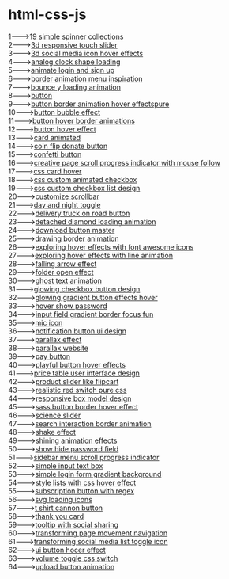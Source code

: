 # html-css-js
1---><a href="https://hawanbeats.github.io/html-css-js/19%20simple%20spinner%20collections/">19 simple spinner collections</a>
<br>
2---><a href="https://hawanbeats.github.io/html-css-js/3d%20responsive%20touch%20slider/">3d responsive touch slider</a>
<br>
3---><a href="https://hawanbeats.github.io/html-css-js/3d%20social%20media%20icon%20hover%20effects/">3d social media icon hover effects</a>
<br>
4---><a href="https://hawanbeats.github.io/html-css-js/analog%20clock%20shape%20loading/">analog clock shape loading</a>
<br>
5---><a href="https://hawanbeats.github.io/html-css-js/animate%20login%20and%20sign%20up/">animate login and sign up</a>
<br>
6---><a href="https://hawanbeats.github.io/html-css-js/border%20animation%20menu%20inspiration/">border animation menu inspiration</a>
<br>
7---><a href="https://hawanbeats.github.io/html-css-js/bounce%20y%20loading%20animation/">bounce y loading animation</a>
<br>
8---><a href="https://hawanbeats.github.io/html-css-js/button/">button</a>
<br>
9---><a href="https://hawanbeats.github.io/html-css-js/button%20border%20animation%20on%20hover%20effectspure/">button border animation hover effectspure</a>
<br>
10---><a href="https://hawanbeats.github.io/html-css-js/button%20bubble%20effect/">button bubble effect</a>
<br>
11---><a href="https://hawanbeats.github.io/html-css-js/button%20hover%20border%20animations/">button hover border animations</a>
<br>
12---><a href="https://hawanbeats.github.io/html-css-js/button%20hover%20effect/">button hover effect</a>
<br>
13---><a href="https://hawanbeats.github.io/html-css-js/card%20animated/">card animated</a>
<br>
14---><a href="https://hawanbeats.github.io/html-css-js/coin%20flip%20donate%20button/">coin flip donate button</a>
<br>
15---><a href="https://hawanbeats.github.io/html-css-js/confetti%20button/">confetti button</a>
<br>
16---><a href="https://hawanbeats.github.io/html-css-js/creative%20page%20scroll%20progress%20indicator%20with%20mouse%20follow/">creative page scroll progress indicator with mouse follow</a>
<br>
17---><a href="https://hawanbeats.github.io/html-css-js/css%20card%20hover/">css card hover</a>
<br>
18---><a href="https://hawanbeats.github.io/html-css-js/css%20custom%20animated%20checkbox/">css custom animated checkbox</a>
<br>
19---><a href="https://hawanbeats.github.io/html-css-js/css%20custom%20checkbox%20list%20design/">css custom checkbox list design</a>
<br>
20---><a href="https://hawanbeats.github.io/html-css-js/customize%20scrollbar/">customize scrollbar</a>
<br>
21---><a href="https://hawanbeats.github.io/html-css-js/day%20and%20night%20toggle/">day and night toggle</a>
<br>
22---><a href="https://hawanbeats.github.io/html-css-js/delivery%20truck%20on%20road%20button/">delivery truck on road button</a>
<br>
23---><a href="https://hawanbeats.github.io/html-css-js/detached%20diamond%20loading%20animation/">detached diamond loading animation</a>
<br>
24---><a href="https://hawanbeats.github.io/html-css-js/download-button-master/">download button master</a>
<br>
25---><a href="https://hawanbeats.github.io/html-css-js/drawing%20border%20animation/">drawing border animation</a>
<br>
26---><a href="https://hawanbeats.github.io/html-css-js/exploring%20hover%20effects%20with%20font%20awesome%20icons/">exploring hover effects with font awesome icons</a>
<br>
27---><a href="https://hawanbeats.github.io/html-css-js/exploring%20hover%20effects%20with%20line%20animation/">exploring hover effects with line animation</a>
<br>
28---><a href="https://hawanbeats.github.io/html-css-js/falling%20arrow%20effect/">falling arrow effect</a>
<br>
29---><a href="https://hawanbeats.github.io/html-css-js/folder%20open%20effect/">folder open effect</a>
<br>
30---><a href="https://hawanbeats.github.io/html-css-js/ghost%20text%20animation/">ghost text animation</a>
<br>
31---><a href="https://hawanbeats.github.io/html-css-js/glowing%20checkbox%20button%20design/">glowing checkbox button design</a>
<br>
32---><a href="https://hawanbeats.github.io/html-css-js/glowing%20gradient%20button%20effects%20on%20hover/">glowing gradient button effects hover</a>
<br>
33---><a href="https://hawanbeats.github.io/html-css-js/hover%20show%20password/">hover show password</a>
<br>
34---><a href="https://hawanbeats.github.io/html-css-js/input%20field%20gradient%20border%20focus%20fun/">input field gradient border focus fun</a>
<br>
35---><a href="https://hawanbeats.github.io/html-css-js/mic%20icon/">mic icon</a>
<br>
36---><a href="https://hawanbeats.github.io/html-css-js/notification%20button%20ui%20design/">notification button ui design</a>
<br>
37---><a href="https://hawanbeats.github.io/html-css-js/parallax%20effect/">parallax effect</a>
<br>
38---><a href="https://hawanbeats.github.io/html-css-js/parallax%20website/">parallax website</a>
<br>
39---><a href="https://hawanbeats.github.io/html-css-js/pay%20button/">pay button</a>
<br>
40---><a href="https://hawanbeats.github.io/html-css-js/playful%20button%20hover%20effects/">playful button hover effects</a>
<br>
41---><a href="https://hawanbeats.github.io/html-css-js/price%20table%20user%20interface%20design/">price table user interface design</a>
<br>
42---><a href="https://hawanbeats.github.io/html-css-js/product%20slider%20like%20flipcart/">product slider like flipcart</a>
<br>
43---><a href="https://hawanbeats.github.io/html-css-js/realistic%20red%20switch%20pure%20css/">realistic red switch pure css</a>
<br>
44---><a href="https://hawanbeats.github.io/html-css-js/responsive%20box%20model%20design/">responsive box model design</a>
<br>
45---><a href="https://hawanbeats.github.io/html-css-js/sass%20button%20border%20hover%20effect/">sass button border hover effect</a>
<br>
46---><a href="https://hawanbeats.github.io/html-css-js/science%20slider/">science slider</a>
<br>
47---><a href="https://hawanbeats.github.io/html-css-js/search%20interaction%20border%20animation/">search interaction border animation</a>
<br>
48---><a href="https://hawanbeats.github.io/html-css-js/shake%20effect/">shake effect</a>
<br>
49---><a href="https://hawanbeats.github.io/html-css-js/shining%20text%20animation%20effects/">shining animation effects</a>
<br>
50---><a href="https://hawanbeats.github.io/html-css-js/show%20hide%20password%20field/">show hide password field</a>
<br>
51---><a href="https://hawanbeats.github.io/html-css-js/sidebar%20menu%20scroll%20progress%20indicator/">sidebar menu scroll progress indicator</a>
<br>
52---><a href="https://hawanbeats.github.io/html-css-js/simple%20input%20text%20box/">simple input text box</a>
<br>
53---><a href="https://hawanbeats.github.io/html-css-js/simple%20login%20form%20gradient%20background/">simple login form gradient background</a>
<br>
54---><a href="https://hawanbeats.github.io/html-css-js/style%20lists%20with%20css%20hover%20effect/">style lists with css hover effect</a>
<br> 
55---><a href="https://hawanbeats.github.io/html-css-js/subscription%20button%20with%20regex/">subscription button with regex</a>
<br>
56---><a href="https://hawanbeats.github.io/html-css-js/svg%20loading%20icons/">svg loading icons</a>
<br>
57---><a href="https://hawanbeats.github.io/html-css-js/t%20shirt%20cannon%20button/">t shirt cannon button</a>
<br>
58---><a href="https://hawanbeats.github.io/html-css-js/thank%20you%20card/">thank you card</a>
<br>
59---><a href="https://hawanbeats.github.io/html-css-js/tooltip%20with%20social%20sharing/">tooltip with social sharing</a>
<br>
60---><a href="https://hawanbeats.github.io/html-css-js/transforming%20page%20movement%20navigation/">transforming page movement navigation</a>
<br>
61---><a href="https://hawanbeats.github.io/html-css-js/transforming%20social%20media%20list%20toggle%20icon/">transforming social media list toggle icon</a>
<br>
62---><a href="https://hawanbeats.github.io/html-css-js/ui%20button%20hover%20effect/">ui button hocer effect</a>
<br>
63---><a href="https://hawanbeats.github.io/html-css-js/volume%20toggle%20css%20switch/">volume toggle css switch</a>
<br>
64---><a href="https://hawanbeats.github.io/html-css-js/upload%20button%20animation/">upload button animation</a>
